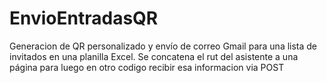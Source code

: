 # EnvioEntradasQR
Generacion de QR personalizado y envío de correo Gmail para una lista de invitados en una planilla Excel.
Se concatena el rut del asistente a una página para luego en otro codigo recibir esa informacion via POST
